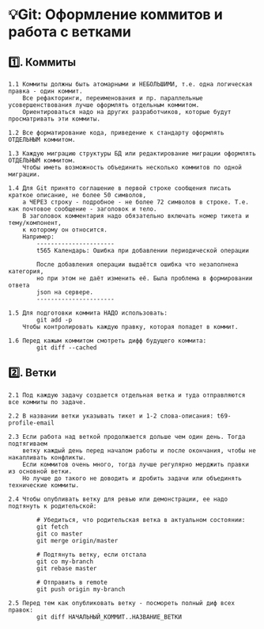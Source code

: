 :bulb:Git: Оформление коммитов и работа с ветками
================================================================================

 :one:. Коммиты
 ----------
    1.1 Коммиты должны быть атомарными и НЕБОЛЬШИМИ, т.е. одна логическая правка - один коммит.
        Все рефакторинги, переименования и пр. параллельные усовершенствования лучше оформлять отдельным коммитом.
        Ориентироваться надо на других разработчиков, которые будут просматривать эти коммиты.

    1.2 Все форматирование кода, приведение к стандарту оформлять ОТДЕЛЬНЫМ коммитом.

    1.3 Каждую миграцию структуры БД или редактирование миграции оформлять ОТДЕЛЬНЫМ коммитом.
        Чтобы иметь возможность объединить несколько коммитов по одной миграции.

    1.4 Для Git принято соглашение в первой строке сообщения писать краткое описание, не более 50 символов,
        а ЧЕРЕЗ строку - подробное - не более 72 символов в строке. Т.е. как почтовое сообщение - заголовок и тело.
        В заголовок комментария надо обязательно включать номер тикета и тему/компонент,
        к которому он относится.
        Например:
            ----------------------
            t565 Календарь: Ошибка при добавлении периодической операции

            После добавления операции выдаётся ошибка что незаполнена категория,
            но при этом не даёт изменить её. Была проблема в формировании ответа
            json на сервере.
            ----------------------

    1.5 Для подготовки коммита НАДО использовать:
            git add -p
        Чтобы контролировать каждую правку, которая попадет в коммит.

    1.6 Перед кажым коммитом смотреть дифф будущего коммита:
            git diff --cached


 :two:. Ветки
 --------
    2.1 Под каждую задачу создается отдельная ветка и туда отправляются все коммиты по задаче.

    2.2 В названии ветки указывать тикет и 1-2 слова-описания: t69-profile-email

    2.3 Если работа над веткой продолжается дольше чем один день. Тогда подтягиваем
        ветку каждый день перед началом работы и после окончания, чтобы не накапливать конфликты.
        Если коммитов очень много, тогда лучше регулярно мерджить правки из основной ветки.
        Но лучше до такого не доводить и дробить задачи или объединять технические коммиты.

    2.4 Чтобы опубливать ветку для ревью или демонстрации, ее надо подтянуть к родительской:

            # Убедиться, что родительская ветка в актуальном состоянии:
            git fetch
            git co master
            git merge origin/master

            # Подтянуть ветку, если отстала
            git co my-branch
            git rebase master

            # Отправить в remote
            git push origin my-branch

    2.5 Перед тем как опубликовать ветку - посмореть полный диф всех правок:
            git diff НАЧАЛЬНЫЙ_КОММИТ..НАЗВАНИЕ_ВЕТКИ
